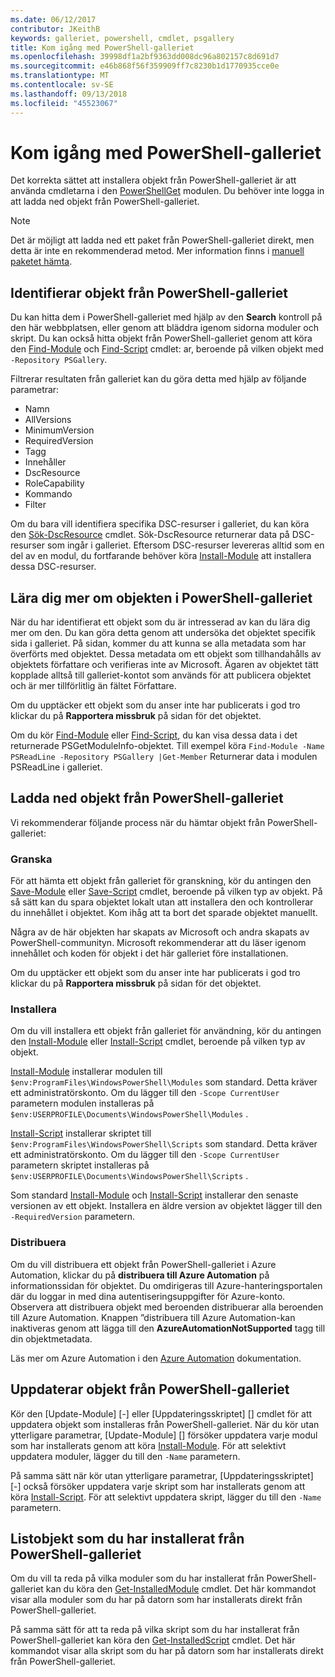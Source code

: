 ```yaml
---
ms.date: 06/12/2017
contributor: JKeithB
keywords: galleriet, powershell, cmdlet, psgallery
title: Kom igång med PowerShell-galleriet
ms.openlocfilehash: 39998df1a2bf9363dd008dc96a802157c8d691d7
ms.sourcegitcommit: e46b868f56f359909ff7c8230b1d1770935cce0e
ms.translationtype: MT
ms.contentlocale: sv-SE
ms.lasthandoff: 09/13/2018
ms.locfileid: "45523067"
---
```

# <a name="get-started-with-the-powershell-gallery"></a>Kom igång med PowerShell-galleriet

Det korrekta sättet att installera objekt från PowerShell-galleriet är att använda cmdletarna i den [PowerShellGet](/powershell/module/powershellget) modulen. Du behöver inte logga in att ladda ned objekt från PowerShell-galleriet.

> [!NOTE]
> Det är möjligt att ladda ned ett paket från PowerShell-galleriet direkt, men detta är inte en rekommenderad metod. Mer information finns i [manuell paketet hämta](https://msdn.microsoft.com/en-us/powershell/gallery/psgallery/how-to/working-with-items/manual-download.md).  


## <a name="discovering-items-from-the-powershell-gallery"></a>Identifierar objekt från PowerShell-galleriet

Du kan hitta dem i PowerShell-galleriet med hjälp av den **Search** kontroll på den här webbplatsen, eller genom att bläddra igenom sidorna moduler och skript. Du kan också hitta objekt från PowerShell-galleriet genom att köra den [Find-Module][] och [Find-Script][] cmdlet: ar, beroende på vilken objekt med `-Repository PSGallery`.

Filtrerar resultaten från galleriet kan du göra detta med hjälp av följande parametrar:

- Namn
- AllVersions
- MinimumVersion
- RequiredVersion
- Tagg
- Innehåller
- DscResource
- RoleCapability
- Kommando
- Filter

Om du bara vill identifiera specifika DSC-resurser i galleriet, du kan köra den [Sök-DscResource] cmdlet. Sök-DscResource returnerar data på DSC-resurser som ingår i galleriet.
Eftersom DSC-resurser levereras alltid som en del av en modul, du fortfarande behöver köra [Install-Module][] att installera dessa DSC-resurser.

## <a name="learning-about-items-in-the-powershell-gallery"></a>Lära dig mer om objekten i PowerShell-galleriet

När du har identifierat ett objekt som du är intresserad av kan du lära dig mer om den. Du kan göra detta genom att undersöka det objektet specifik sida i galleriet. På sidan, kommer du att kunna se alla metadata som har överförts med objektet. Dessa metadata om ett objekt som tillhandahålls av objektets författare och verifieras inte av Microsoft. Ägaren av objektet tätt kopplade alltså till galleriet-kontot som används för att publicera objektet och är mer tillförlitlig än fältet Författare.

Om du upptäcker ett objekt som du anser inte har publicerats i god tro klickar du på **Rapportera missbruk** på sidan för det objektet.

Om du kör [Find-Module][] eller [Find-Script][], du kan visa dessa data i det returnerade PSGetModuleInfo-objektet. Till exempel köra `Find-Module -Name PSReadLine -Repository PSGallery |Get-Member`
Returnerar data i modulen PSReadLine i galleriet.

## <a name="downloading-items-from-the-powershell-gallery"></a>Ladda ned objekt från PowerShell-galleriet

Vi rekommenderar följande process när du hämtar objekt från PowerShell-galleriet:

### <a name="inspect"></a>Granska

För att hämta ett objekt från galleriet för granskning, kör du antingen den [Save-Module][] eller [Save-Script][] cmdlet, beroende på vilken typ av objekt. På så sätt kan du spara objektet lokalt utan att installera den och kontrollerar du innehållet i objektet. Kom ihåg att ta bort det sparade objektet manuellt.

Några av de här objekten har skapats av Microsoft och andra skapats av PowerShell-communityn.
Microsoft rekommenderar att du läser igenom innehållet och koden för objekt i det här galleriet före installationen.

Om du upptäcker ett objekt som du anser inte har publicerats i god tro klickar du på **Rapportera missbruk** på sidan för det objektet.

### <a name="install"></a>Installera

Om du vill installera ett objekt från galleriet för användning, kör du antingen den [Install-Module][] eller [Install-Script][] cmdlet, beroende på vilken typ av objekt.

[Install-Module][] installerar modulen till `$env:ProgramFiles\WindowsPowerShell\Modules` som standard.
Detta kräver ett administratörskonto. Om du lägger till den `-Scope CurrentUser` parametern modulen installeras på `$env:USERPROFILE\Documents\WindowsPowerShell\Modules` .

[Install-Script][] installerar skriptet till `$env:ProgramFiles\WindowsPowerShell\Scripts` som standard.
Detta kräver ett administratörskonto. Om du lägger till den `-Scope CurrentUser` parametern skriptet installeras på `$env:USERPROFILE\Documents\WindowsPowerShell\Scripts` .

Som standard [Install-Module][] och [Install-Script][] installerar den senaste versionen av ett objekt.
Installera en äldre version av objektet lägger till den `-RequiredVersion` parametern.

### <a name="deploy"></a>Distribuera

Om du vill distribuera ett objekt från PowerShell-galleriet i Azure Automation, klickar du på **distribuera till Azure Automation** på informationssidan för objektet. Du omdirigeras till Azure-hanteringsportalen där du loggar in med dina autentiseringsuppgifter för Azure-konto. Observera att distribuera objekt med beroenden distribuerar alla beroenden till Azure Automation. Knappen ”distribuera till Azure Automation-kan inaktiveras genom att lägga till den **AzureAutomationNotSupported** tagg till din objektmetadata.

Läs mer om Azure Automation i den [Azure Automation](/azure/automation) dokumentation.

## <a name="updating-items-from-the-powershell-gallery"></a>Uppdaterar objekt från PowerShell-galleriet

Kör den [Update-Module] [-] eller [Uppdateringsskriptet] [] cmdlet för att uppdatera objekt som installeras från PowerShell-galleriet. När du kör utan ytterligare parametrar, [Update-Module] [] försöker uppdatera varje modul som har installerats genom att köra [Install-Module][]. För att selektivt uppdatera moduler, lägger du till den `-Name` parametern.

På samma sätt när kör utan ytterligare parametrar, [Uppdateringsskriptet] [-] också försöker uppdatera varje skript som har installerats genom att köra [Install-Script][]. För att selektivt uppdatera skript, lägger du till den `-Name` parametern.

## <a name="list-items-that-you-have-installed-from-the-powershell-gallery"></a>Listobjekt som du har installerat från PowerShell-galleriet

Om du vill ta reda på vilka moduler som du har installerat från PowerShell-galleriet kan du köra den [Get-InstalledModule][] cmdlet. Det här kommandot visar alla moduler som du har på datorn som har installerats direkt från PowerShell-galleriet.

På samma sätt för att ta reda på vilka skript som du har installerat från PowerShell-galleriet kan köra den [Get-InstalledScript][] cmdlet. Det här kommandot visar alla skript som du har på datorn som har installerats direkt från PowerShell-galleriet.

[Sök-DscResource]: /powershell/module/powershellget/Find-DscResource
[Find-Module]: /powershell/module/powershellget/Find-Module
[Find-Script]: /powershell/module/powershellget/Find-Script
[Get-InstalledModule]: /powershell/module/powershellget/Get-InstalledModule
[Get-InstalledScript]: /powershell/module/powershellget/Get-InstalledScript
[Install-Module]: /powershell/module/powershellget/Install-Module
[Install-Script]: /powershell/module/powershellget/Install-Script
[Publish-Module]: /powershell/module/powershellget/Publish-Module
[Publish-Script]: /powershell/module/powershellget/Publish-Script
[Register-PSRepository]: /powershell/module/powershellget/Register-Repository
[Save-Module]: /powershell/module/powershellget/Save-Module
[Save-Script]: /powershell/module/powershellget/Save-Script